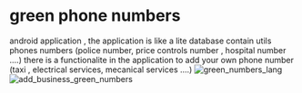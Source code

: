 # green phone numbers
android application , the application is like a lite database contain utils phones numbers (police number, price controls number , hospital number ....) 
there is a functionalite in the application to add your own phone number (taxi , electrical services, mecanical services ....)
![green_numbers_lang](https://user-images.githubusercontent.com/86846892/212538833-ba4cb8e4-1a33-451e-86be-8264b4897de7.png)
![add_business_green_numbers](https://user-images.githubusercontent.com/86846892/212538835-9386c13e-9e93-4301-808f-b315552a3a73.png)
